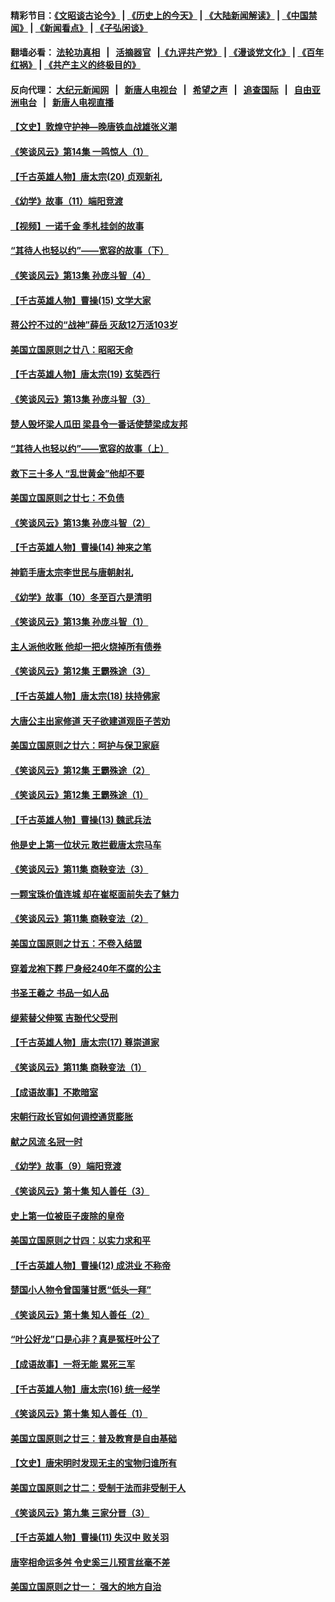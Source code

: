 #### 精彩节目：[《文昭谈古论今》](http://139.180.197.195/wenzhao) | [《历史上的今天》](http://139.180.197.195/today-in-history) | [《大陆新闻解读》](http://139.180.197.195/ntdtv-comedy) | [《中国禁闻》](http://139.180.197.195/ntdtv-news) | [《新闻看点》](http://139.180.197.195/news-insight) | [《子弘闲谈》](http://139.180.197.195/zihongxiantan/) 

 #### 翻墙必看： [法轮功真相](http://139.180.197.195:10000/videos/truth.html) &nbsp;&nbsp;|&nbsp;&nbsp; [活摘器官](http://139.180.197.195:10000/videos/res/Organs/) &nbsp;&nbsp;|[《九评共产党》](http://139.180.197.195:10000/videos/jiuping) | [《漫谈党文化》](http://139.180.197.195:10000/videos/mtdwh) | [《百年红祸》](http://139.180.197.195:10000/videos/bnhh) | [《共产主义的终极目的》](http://139.180.197.195:10000/videos/res/zjmd) 

 #### 反向代理： [大纪元新闻网](http://139.180.197.195:10080/) &nbsp;&nbsp;|&nbsp;&nbsp; [新唐人电视台](http://139.180.197.195:8000/) &nbsp;&nbsp;|&nbsp;&nbsp; [希望之声](http://139.180.197.195:8200/) &nbsp;&nbsp;|&nbsp;&nbsp; [追查国际](http://139.180.197.195:10010/) &nbsp;&nbsp;|&nbsp;&nbsp; [自由亚洲电台](http://139.180.197.195:9800/) &nbsp;&nbsp;|&nbsp;&nbsp; [新唐人电视直播](http://139.180.197.195/) 

#### [【文史】敦煌守护神—晚唐铁血战雄张义潮](../pages/nsc975/n11091413.md?t=03062136) 

#### [《笑谈风云》第14集 一鸣惊人（1）](../pages/nsc975/n11086128.md?t=03062136) 

#### [【千古英雄人物】唐太宗(20) 贞观新礼](../pages/nsc975/n8046282.md?t=03062136) 

#### [《幼学》故事（11）端阳竞渡](../pages/nsc975/n11025755.md?t=03062136) 

#### [【视频】一诺千金 季札挂剑的故事](../pages/nsc975/n11087985.md?t=03062136) 

#### [“其待人也轻以约”——宽容的故事（下）](../pages/nsc975/n3744126.md?t=03062136) 

#### [《笑谈风云》第13集 孙庞斗智（4）](../pages/nsc975/n11070236.md?t=03062136) 

#### [【千古英雄人物】曹操(15) 文学大家](../pages/nsc975/n7783350.md?t=03062136) 

#### [蒋公拧不过的“战神”薛岳 灭敌12万活103岁](../pages/nsc975/n11084282.md?t=03062136) 

#### [美国立国原则之廿八：昭昭天命](../pages/nsc975/n11060836.md?t=03062136) 

#### [【千古英雄人物】唐太宗(19) 玄奘西行](../pages/nsc975/n8046276.md?t=03062136) 

#### [《笑谈风云》第13集 孙庞斗智（3）](../pages/nsc975/n11070219.md?t=03062136) 

#### [楚人毁坏梁人瓜田 梁县令一番话使楚梁成友邦](../pages/nsc975/n11079326.md?t=03062136) 

#### [“其待人也轻以约”——宽容的故事（上）](../pages/nsc975/n3743407.md?t=03062136) 

#### [救下三十多人 “乱世黄金”他却不要](../pages/nsc975/n11053639.md?t=03062136) 

#### [美国立国原则之廿七：不负债](../pages/nsc975/n11060818.md?t=03062136) 

#### [《笑谈风云》第13集 孙庞斗智（2）](../pages/nsc975/n11070199.md?t=03062136) 

#### [【千古英雄人物】曹操(14) 神来之笔](../pages/nsc975/n7783346.md?t=03062136) 

#### [神箭手唐太宗李世民与唐朝射礼](../pages/nsc975/n11050034.md?t=03062136) 

#### [《幼学》故事（10）冬至百六是清明](../pages/nsc975/n11025760.md?t=03062136) 

#### [《笑谈风云》第13集 孙庞斗智（1）](../pages/nsc975/n11070158.md?t=03062136) 

#### [主人派他收账 他却一把火烧掉所有债券](../pages/nsc975/n11070431.md?t=03062136) 

#### [《笑谈风云》第12集 王霸殊途（3）](../pages/nsc975/n11058708.md?t=03062136) 

#### [【千古英雄人物】唐太宗(18) 扶持佛家](../pages/nsc975/n8046271.md?t=03062136) 

#### [大唐公主出家修道 天子欲建道观臣子苦劝](../pages/nsc975/n11053988.md?t=03062136) 

#### [美国立国原则之廿六：呵护与保卫家庭](../pages/nsc975/n11056028.md?t=03062136) 

#### [《笑谈风云》第12集 王霸殊途（2）](../pages/nsc975/n11058661.md?t=03062136) 

#### [《笑谈风云》第12集 王霸殊途（1）](../pages/nsc975/n11058612.md?t=03062136) 

#### [【千古英雄人物】曹操(13) 魏武兵法](../pages/nsc975/n7783342.md?t=03062136) 

#### [他是史上第一位状元 敢拦截唐太宗马车](../pages/nsc975/n11064238.md?t=03062136) 

#### [《笑谈风云》第11集 商鞅变法（3）](../pages/nsc975/n11051540.md?t=03062136) 

#### [一颗宝珠价值连城 却在崔枢面前失去了魅力](../pages/nsc975/n11049666.md?t=03062136) 

#### [《笑谈风云》第11集 商鞅变法（2）](../pages/nsc975/n11051527.md?t=03062136) 

#### [美国立国原则之廿五：不卷入结盟](../pages/nsc975/n11049916.md?t=03062136) 

#### [穿着龙袍下葬 尸身经240年不腐的公主](../pages/nsc975/n11058573.md?t=03062136) 

#### [书圣王羲之 书品一如人品](../pages/nsc975/n10961724.md?t=03062136) 

#### [缇萦替父伸冤 吉翂代父受刑](../pages/nsc975/n3780463.md?t=03062136) 

#### [【千古英雄人物】唐太宗(17) 尊崇道家](../pages/nsc975/n8046261.md?t=03062136) 

#### [《笑谈风云》第11集 商鞅变法（1）](../pages/nsc975/n11051459.md?t=03062136) 

#### [【成语故事】不欺暗室](../pages/nsc975/n11056002.md?t=03062136) 

#### [宋朝行政长官如何调控通货膨胀](../pages/nsc975/n11055933.md?t=03062136) 

#### [献之风流 名冠一时](../pages/nsc975/n11011196.md?t=03062136) 

#### [《幼学》故事（9）端阳竞渡](../pages/nsc975/n11081111.md?t=03062136) 

#### [《笑谈风云》第十集 知人善任（3）](../pages/nsc975/n11044990.md?t=03062136) 

#### [史上第一位被臣子废除的皇帝](../pages/nsc975/n11053637.md?t=03062136) 

#### [美国立国原则之廿四：以实力求和平](../pages/nsc975/n11046955.md?t=03062136) 

#### [【千古英雄人物】曹操(12) 成洪业 不称帝](../pages/nsc975/n7783338.md?t=03062136) 

#### [楚国小人物令曾国藩甘愿“低头一拜”](../pages/nsc975/n11013087.md?t=03062136) 

#### [《笑谈风云》第十集 知人善任（2）](../pages/nsc975/n11044937.md?t=03062136) 

#### [“叶公好龙”口是心非？真是冤枉叶公了](../pages/nsc975/n11008777.md?t=03062136) 

#### [【成语故事】一将无能 累死三军](../pages/nsc975/n11046538.md?t=03062136) 

#### [【千古英雄人物】唐太宗(16) 统一经学](../pages/nsc975/n8046259.md?t=03062136) 

#### [《笑谈风云》第十集 知人善任（1）](../pages/nsc975/n11032532.md?t=03062136) 

#### [美国立国原则之廿三：普及教育是自由基础](../pages/nsc975/n11044655.md?t=03062136) 

#### [【文史】唐宋明时发现无主的宝物归谁所有](../pages/nsc975/n11036075.md?t=03062136) 

#### [美国立国原则之廿二：受制于法而非受制于人](../pages/nsc975/n11038266.md?t=03062136) 

#### [《笑谈风云》第九集 三家分晋（3）](../pages/nsc975/n11028646.md?t=03062136) 

#### [【千古英雄人物】曹操(11) 失汉中 败关羽](../pages/nsc975/n7783328.md?t=03062136) 

#### [唐宰相命运多舛 令史奚三儿预言丝毫不差](../pages/nsc975/n334750.md?t=03062136) 

#### [美国立国原则之廿一： 强大的地方自治](../pages/nsc975/n11036069.md?t=03062136) 

